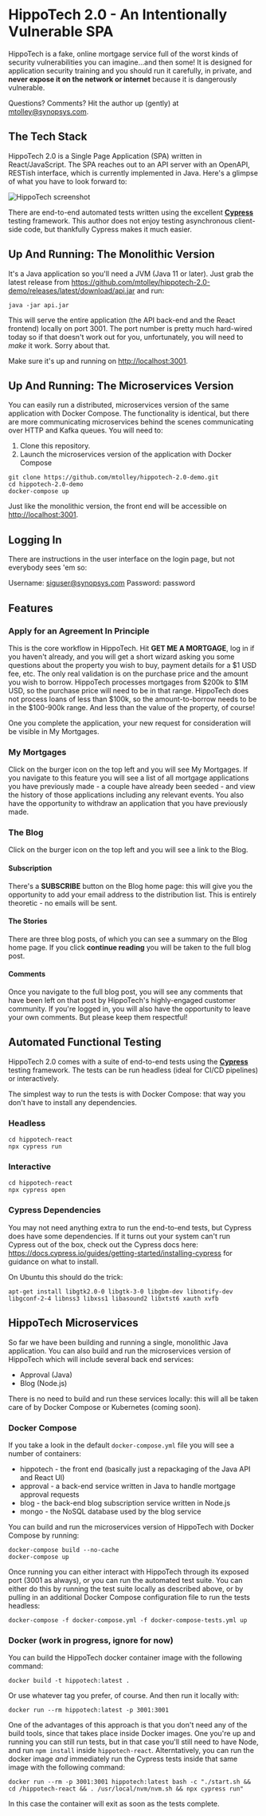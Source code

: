 # HippoTech 2.0 - An Intentionally Vulnerable SPA

HippoTech is a fake, online mortgage service full of the worst kinds of security vulnerabilities you can imagine...and then some! It is designed for application security training and you should run it carefully, in private, and **never expose it on the network or internet** because it is dangerously vulnerable.

Questions? Comments? Hit the author up (gently) at <mtolley@synopsys.com>. 

## The Tech Stack

HippoTech 2.0 is a Single Page Application (SPA) written in React/JavaScript. The SPA reaches out to an API server with an OpenAPI, RESTish interface, which is currently implemented in Java. Here's a glimpse of what you have to look forward to:

![HippoTech screenshot](screenshot.png)

There are end-to-end automated tests written using the excellent **[Cypress](https://cypress.io)** testing framework. This author does not enjoy testing asynchronous client-side code, but thankfully Cypress makes it much easier.

## Up And Running: The Monolithic Version

It's a Java application so you'll need a JVM (Java 11 or later). Just grab the latest release from https://github.com/mtolley/hippotech-2.0-demo/releases/latest/download/api.jar and run: 

`java -jar api.jar`

This will serve the entire application (the API back-end and the React frontend) locally on port 3001. The port number is pretty much hard-wired today so if that doesn't work out for you, unfortunately, you will need to *make* it work. Sorry about that. 

Make sure it's up and running on <http://localhost:3001>.

## Up And Running: The Microservices Version

You can easily run a distributed, microservices version of the same application with Docker Compose. The functionality is identical, but there are more communicating microservices behind the scenes communicating over HTTP and Kafka queues. You will need to:

1. Clone this repository.
2. Launch the microservices version of the application with Docker Compose

```
git clone https://github.com/mtolley/hippotech-2.0-demo.git
cd hippotech-2.0-demo
docker-compose up
```

Just like the monolithic version, the front end will be accessible on <http://localhost:3001>.

## Logging In

There are instructions in the user interface on the login page, but not everybody sees 'em so:

Username: siguser@synopsys.com
Password: password

## Features

### Apply for an Agreement In Principle

This is the core workflow in HippoTech. Hit **GET ME A MORTGAGE**, log in if you haven't already, and you will get a short wizard asking you some questions about the property you wish to buy, payment details for a $1 USD fee, etc. The only real validation is on the purchase price and the amount you wish to borrow. HippoTech processes mortgages from $200k to $1M USD, so the purchase price will need to be in that range. HippoTech does not process loans of less than $100k, so the amount-to-borrow needs to be in the $100-900k range. And less than the value of the property, of course!

One you complete the application, your new request for consideration will be visible in My Mortgages.

### My Mortgages

Click on the burger icon on the top left and you will see My Mortgages. If you navigate to this feature you will see a list of all mortgage applications you have previously made - a couple have already been seeded - and view the history of those applications including any relevant events. You also have the opportunity to withdraw an application that you have previously made.

### The Blog


Click on the burger icon on the top left and you will see a link to the Blog. 

#### Subscription

There's a **SUBSCRIBE** button on the Blog home page: this will give you the opportunity to add your email address to the distribution list. This is entirely theoretic - no emails will be sent.

#### The Stories

There are three blog posts, of which you can see a summary on the Blog home page. If you click **continue reading** you will be taken to the full blog post.

#### Comments

Once you navigate to the full blog post, you will see any comments that have been left on that post by HippoTech's highly-engaged customer community. If you're logged in, you will also have the opportunity to leave your own comments. But please keep them respectful!

## Automated Functional Testing

HippoTech 2.0 comes with a suite of end-to-end tests using the **[Cypress](https://cypress.io)** testing framework. The tests can be run headless (ideal for CI/CD pipelines) or interactively. 

The simplest way to run the tests is with Docker Compose: that way you don't have to install any dependencies.

### Headless

```
cd hippotech-react
npx cypress run
```

### Interactive

```
cd hippotech-react
npx cypress open
```

### Cypress Dependencies

You may not need anything extra to run the end-to-end tests, but Cypress does have some dependencies. If it turns out your system can't run Cypress out of the box, check out the Cypress docs here: <https://docs.cypress.io/guides/getting-started/installing-cypress> for guidance on what to install.

On Ubuntu this should do the trick:

`apt-get install libgtk2.0-0 libgtk-3-0 libgbm-dev libnotify-dev libgconf-2-4 libnss3 libxss1 libasound2 libxtst6 xauth xvfb`

## HippoTech Microservices

So far we have been building and running a single, monolithic Java application. You can also build and run the microservices version of HippoTech which will include several back end services:

* Approval (Java)
* Blog (Node.js)

There is no need to build and run these services locally: this will all be taken care of by Docker Compose or Kubernetes (coming soon).

### Docker Compose

If you take a look in the default `docker-compose.yml` file you will see a number of containers:

* hippotech - the front end (basically just a repackaging of the Java API and React UI)
* approval  - a back-end service written in Java to handle mortgage approval requests
* blog      - the back-end blog subscription service written in Node.js
* mongo     - the NoSQL database used by the blog service

You can build and run the microservices version of HippoTech with Docker Compose by running:

```
docker-compose build --no-cache
docker-compose up
```

Once running you can either interact with HippoTech through its exposed port (3001 as always), or you can run the automated test suite. You can either do this by running the test suite locally as described above, or by pulling in an additional Docker Compose configuration file to run the tests headless:

`docker-compose -f docker-compose.yml -f docker-compose-tests.yml up`

### Docker (work in progress, ignore for now)

You can build the HippoTech docker container image with the following command:

`docker build -t hippotech:latest .`

Or use whatever tag you prefer, of course. And then run it locally with:

`docker run --rm hippotech:latest -p 3001:3001`

One of the advantages of this approach is that you don't need any of the build tools, since that takes place inside Docker images. One you're up and running you can still run tests, but in that case you'll still need to have Node, and run `npm install` inside `hippotech-react`. Alterntatively, you can run the docker image *and* immediately run the Cypress tests inside that same image with the following command:

`docker run --rm -p 3001:3001 hippotech:latest bash -c "./start.sh && cd /hippotech-react && . /usr/local/nvm/nvm.sh && npx cypress run"`

In this case the container will exit as soon as the tests complete.
